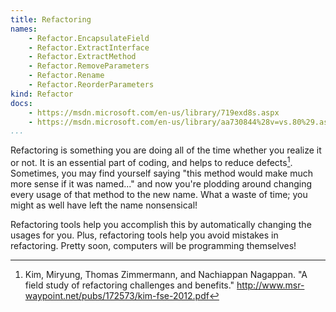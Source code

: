```yaml
---
title: Refactoring
names:
    - Refactor.EncapsulateField
    - Refactor.ExtractInterface
    - Refactor.ExtractMethod
    - Refactor.RemoveParameters
    - Refactor.Rename
    - Refactor.ReorderParameters
kind: Refactor
docs:
    - https://msdn.microsoft.com/en-us/library/719exd8s.aspx
    - https://msdn.microsoft.com/en-us/library/aa730844%28v=vs.80%29.aspx
...
```


Refactoring is something you are doing all of the time whether you realize it
or not. It is an essential part of coding, and helps to reduce
defects[^Kim-etal]. Sometimes, you may find yourself saying "this method would
make much more sense if it was named..." and now you're plodding around
changing every usage of that method to the new name. What a waste of time; you
might as well have left the name nonsensical!

Refactoring tools help you accomplish this by automatically changing the usages
for you. Plus, refactoring tools help you avoid mistakes in refactoring. Pretty
soon, computers will be programming themselves!

[^Kim-etal]: Kim, Miryung, Thomas Zimmermann, and Nachiappan Nagappan. "A field
study of refactoring challenges and benefits."
<http://www.msr-waypoint.net/pubs/172573/kim-fse-2012.pdf>

